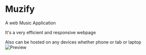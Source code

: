 # Muzify
A web Music Application

It's a very efficient and responsive webpage

Also can be hosted on any devices whether phone or tab or laptop
![Preview](https://github.com/Shiv-ansh-Garg/Muzify/assets/149166575/7f2d1709-d38b-4c75-86be-b194e6d96674)
